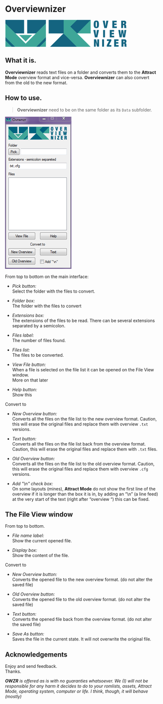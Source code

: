 # Overviewnizer

![#Owzr](https://github.com/farique1/overviewnizer/blob/master/Images/Owzr.png)  

## What it is.

**Overviewnizer** reads text files on a folder and converts them to the **Attract Mode** overview format and vice-versa. **Overviewnizer** can also convert from the old to the new format.  


## How to use.

>**Overviewnizer** need to be on the same folder as its `Data` subfolder.  

![#gui](https://github.com/farique1/overviewnizer/blob/master/Images/gui.png)  

From top to bottom on the main interface:  

- *Pick button:*  
Select the folder with the files to convert.  

- *Folder box:*  
The folder with the files to convert  

- *Extensions box:*  
The extensions of the files to be read. There can be several extensions separated by a semicolon.  

- *Files label:*  
The number of files found.  

- *Files list:*  
The files to be converted.  

- *View File button:*  
When a file is selected on the file list it can be opened on the File View window.  
More on that later  

- *Help button:*  
Show this  

Convert to  

- *New Overview button:*  
Converts all the files on the file list to the new overview format. Caution, this will erase the original files and replace them with overview `.txt` versions.  

- *Text button:*  
Converts all the files on the file list back from the overview format. Caution, this will erase the original files and replace them with `.txt` files.  

- *Old Overview button:*  
Converts all the files on the file list to the old overview format. Caution, this will erase the original files and replace them with overview `.cfg` versions.  

- *Add "\n" check box:*  
On some layouts (mines), **Attract Mode** do not show the first line of the overview if it is longer than the box it is in, by adding an “\n” (a line feed) at the very start of the text (right after “overview “) this can be fixed.  



## The File View window  

From top to bottom.  

- *File name label:*  
Show the current opened file.  

- *Display box:*  
Show the content of the file.

Convert to

- *New Overview button:*  
Converts the opened file to the new overview format. (do not alter the saved file)  

- *Old Overview button:*  
Converts the opened file to the old overview format. (do not alter the saved file)  

- *Text button:*  
Converts the opened file back from the overview format. (do not alter the saved file)  

- *Save As button:*  
Saves the file in the current state. It will not overwrite the original file.  

## Acknowledgements  

Enjoy and send feedback.  
Thanks.  


***OWZR** is offered as is with no guaranties whatsoever. We (I) will not be responsible for any harm it decides to do to your romlists, assets, Attract Mode, operating system, computer or life. I think, though, it will behave (mostly)*  
